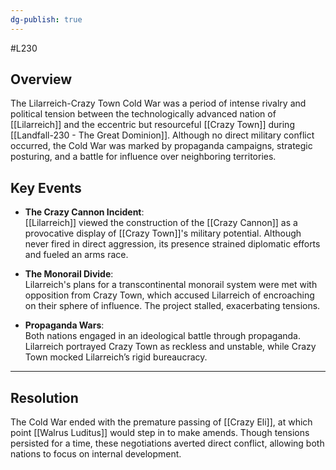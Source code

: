 ```yaml
---
dg-publish: true
---
```

#L230 
## Overview

The Lilarreich-Crazy Town Cold War was a period of intense rivalry and political tension between the technologically advanced nation of [[Lilarreich]] and the eccentric but resourceful [[Crazy Town]] during [[Landfall-230 - The Great Dominion]]. Although no direct military conflict occurred, the Cold War was marked by propaganda campaigns, strategic posturing, and a battle for influence over neighboring territories.

## Key Events

- **The Crazy Cannon Incident**:  
    [[Lilarreich]] viewed the construction of the [[Crazy Cannon]] as a provocative display of [[Crazy Town]]'s military potential. Although never fired in direct aggression, its presence strained diplomatic efforts and fueled an arms race.
    
- **The Monorail Divide**:  
    Lilarreich's plans for a transcontinental monorail system were met with opposition from Crazy Town, which accused Lilarreich of encroaching on their sphere of influence. The project stalled, exacerbating tensions.
    
- **Propaganda Wars**:  
    Both nations engaged in an ideological battle through propaganda. Lilarreich portrayed Crazy Town as reckless and unstable, while Crazy Town mocked Lilarreich’s rigid bureaucracy.
    

---

## Resolution

The Cold War ended with the premature passing of [[Crazy Eli]], at which point [[Walrus Luditus]] would step in to make amends. Though tensions persisted for a time, these negotiations averted direct conflict, allowing both nations to focus on internal development.